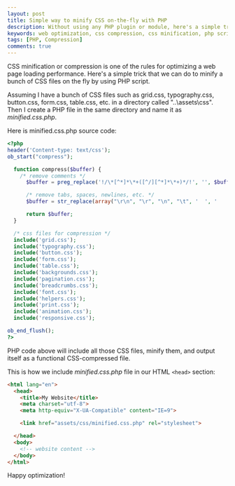 ```yaml
---
layout: post
title: Simple way to minify CSS on-the-fly with PHP
description: Without using any PHP plugin or module, here's a simple trick to minify CSS code on-the-fly using PHP script.
keywords: web optimization, css compression, css minification, php script
tags: [PHP, Compression]
comments: true
---
```


CSS minification or compression is one of the rules for optimizing a web page loading performance. Here's a simple trick that we can do to minify a bunch of CSS files on the fly by using PHP script.

Assuming I have a bunch of CSS files such as grid.css, typography.css, button.css, form.css, table.css, etc. in a directory called "..\assets\css". Then I create a PHP file in the same directory and name it as _minified.css.php_.

Here is minified.css.php source code:

```php
<?php
header('Content-type: text/css');
ob_start("compress");

  function compress($buffer) {
    /* remove comments */
      $buffer = preg_replace('!/\*[^*]*\*+([^/][^*]*\*+)*/!', '', $buffer);

      /* remove tabs, spaces, newlines, etc. */
      $buffer = str_replace(array("\r\n", "\r", "\n", "\t", '  ', '    ', '    '), '', $buffer);

      return $buffer;
  }

  /* css files for compression */
  include('grid.css');
  include('typography.css');
  include('button.css');
  include('form.css');
  include('table.css');
  include('backgrounds.css');
  include('pagination.css');
  include('breadcrumbs.css');
  include('font.css');
  include('helpers.css');
  include('print.css');
  include('animation.css');
  include('responsive.css');

ob_end_flush();
?>
```

PHP code above will include all those CSS files, minify them, and output itself as a functional CSS-compressed file.

This is how we include _minified.css.php_ file in our HTML `<head>` section:

```HTML
<html lang="en">
  <head>
    <title>My Website</title>
    <meta charset="utf-8">
    <meta http-equiv="X-UA-Compatible" content="IE=9">

    <link href="assets/css/minified.css.php" rel="stylesheet">

  </head>
  <body>
    <!-- website content -->
  </body>
</html>
```

Happy optimization!
